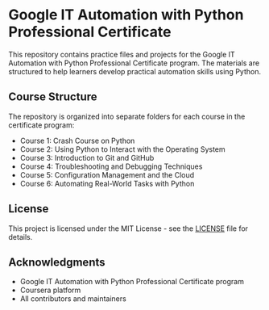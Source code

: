 # Google IT Automation with Python Professional Certificate

This repository contains practice files and projects for the Google IT Automation with Python Professional Certificate program. The materials are structured to help learners develop practical automation skills using Python.

## Course Structure

The repository is organized into separate folders for each course in the certificate program:

-   Course 1: Crash Course on Python
-   Course 2: Using Python to Interact with the Operating System
-   Course 3: Introduction to Git and GitHub
-   Course 4: Troubleshooting and Debugging Techniques
-   Course 5: Configuration Management and the Cloud
-   Course 6: Automating Real-World Tasks with Python

## License

This project is licensed under the MIT License - see the [LICENSE](LICENSE) file for details.

## Acknowledgments

-   Google IT Automation with Python Professional Certificate program
-   Coursera platform
-   All contributors and maintainers
